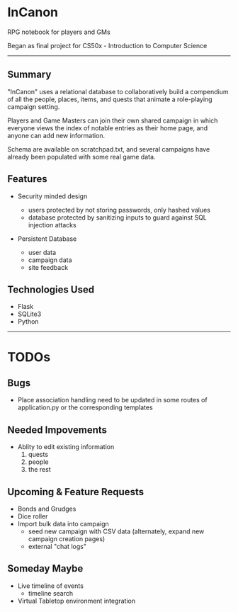 # InCanon
RPG notebook for players and GMs

Began as final project for CS50x - Introduction to Computer Science

---

## Summary
"InCanon" uses a relational database to collaboratively build a compendium of
all the people, places, items, and quests that animate a role-playing campaign setting.

Players and Game Masters can join their own shared campaign in which everyone
views the index of notable entries as their home page, and anyone can add new information.

Schema are available on scratchpad.txt, and several campaigns have
already been populated with some real game data.

## Features
- Security minded design
    - users protected by not storing passwords, only hashed values
    - database protected by sanitizing inputs to guard against SQL injection attacks

- Persistent Database
    - user data
    - campaign data
    - site feedback

## Technologies Used
- Flask
- SQLite3
- Python

---

# TODOs

## Bugs
- Place association handling need to be updated in some routes of application.py or the corresponding templates

## Needed Impovements
- Ablity to edit existing information
    1. quests
    2. people
    3. the rest

## Upcoming & Feature Requests
- Bonds and Grudges
- Dice roller
- Import bulk data into campaign
    - seed new campaign with CSV data (alternately, expand new campaign creation pages)
    - external "chat logs"

## Someday Maybe
- Live timeline of events
    - timeline search
- Virtual Tabletop environment integration